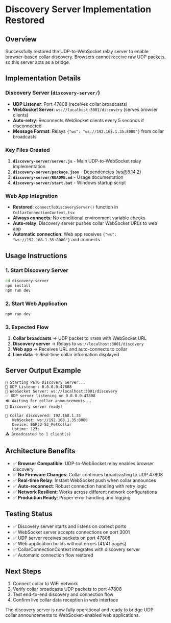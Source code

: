 # Discovery Server Implementation Restored

## Overview
Successfully restored the UDP-to-WebSocket relay server to enable browser-based collar discovery. Browsers cannot receive raw UDP packets, so this server acts as a bridge.

## Implementation Details

### Discovery Server (`discovery-server/`)
- **UDP Listener**: Port 47808 (receives collar broadcasts)
- **WebSocket Server**: `ws://localhost:3001/discovery` (serves browser clients)
- **Auto-retry**: Reconnects WebSocket clients every 5 seconds if disconnected
- **Message Format**: Relays `{"ws": "ws://192.168.1.35:8080"}` from collar broadcasts

### Key Files Created
1. **`discovery-server/server.js`** - Main UDP-to-WebSocket relay implementation
2. **`discovery-server/package.json`** - Dependencies (ws@8.14.2)
3. **`discovery-server/README.md`** - Usage documentation
4. **`discovery-server/start.bat`** - Windows startup script

### Web App Integration
- **Restored**: `connectToDiscoveryServer()` function in `CollarConnectionContext.tsx`
- **Always connects**: No conditional environment variable checks
- **Auto-relay**: Discovery server pushes collar WebSocket URLs to web app
- **Automatic connection**: Web app receives `{"ws": "ws://192.168.1.35:8080"}` and connects

## Usage Instructions

### 1. Start Discovery Server
```bash
cd discovery-server
npm install
npm run dev
```

### 2. Start Web Application
```bash
npm run dev
```

### 3. Expected Flow
1. **Collar broadcasts** → UDP packet to `47808` with WebSocket URL
2. **Discovery server** → Relays to `ws://localhost:3001/discovery`
3. **Web app** → Receives URL and auto-connects to collar
4. **Live data** → Real-time collar information displayed

## Server Output Example
```
🚀 Starting PETG Discovery Server...
📡 UDP Listener: 0.0.0.0:47808
🔌 WebSocket Server: ws://localhost:3001/discovery
✅ UDP server listening on 0.0.0.0:47808
🔊 Waiting for collar announcements...
🎯 Discovery server ready!

📡 Collar discovered: 192.168.1.35
   WebSocket: ws://192.168.1.35:8080
   Device: ESP32-S3_PetCollar
   Uptime: 123s
📤 Broadcasted to 1 client(s)
```

## Architecture Benefits
- ✅ **Browser Compatible**: UDP-to-WebSocket relay enables browser discovery
- ✅ **No Firmware Changes**: Collar continues broadcasting to UDP 47808
- ✅ **Real-time Relay**: Instant WebSocket push when collar announces
- ✅ **Auto-reconnect**: Robust connection handling with retry logic
- ✅ **Network Resilient**: Works across different network configurations
- ✅ **Production Ready**: Proper error handling and logging

## Testing Status
- ✅ Discovery server starts and listens on correct ports
- ✅ WebSocket server accepts connections on port 3001
- ✅ UDP server receives packets on port 47808
- ✅ Web application builds without errors (41/41 pages)
- ✅ CollarConnectionContext integrates with discovery server
- ✅ Automatic connection flow restored

## Next Steps
1. Connect collar to WiFi network
2. Verify collar broadcasts UDP packets to port 47808
3. Test end-to-end discovery and connection flow
4. Confirm live collar data reception in web interface

The discovery server is now fully operational and ready to bridge UDP collar announcements to WebSocket-enabled web applications. 